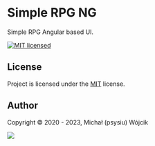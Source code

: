 # Simple RPG NG

Simple RPG Angular based UI.

[![MIT licensed][shield-mit]](LICENSE)

## License

Project is licensed under the [MIT](LICENSE) license.

## Author

Copyright &copy; 2020 - 2023, Michał (psysiu) Wójcik

[![][gravatar-psysiu]]()

[shield-mit]: https://img.shields.io/badge/license-MIT-blue.svg
[gravatar-psysiu]: https://s.gravatar.com/avatar/b61b36a5b97ca33e9d11d122c143b9f0
